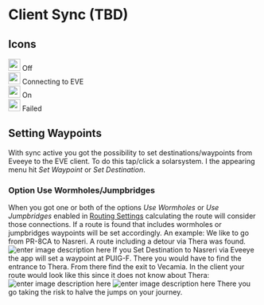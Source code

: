 # Client Sync (TBD)


## Icons
<img src="https://raw.githubusercontent.com/Risingson/eedocs/master/docs/images/Marker-100_off.png" width="24" height="24" > Off<br>
<img src="https://raw.githubusercontent.com/Risingson/eedocs/master/docs/images/Marker-100_standby.png" width="24" height="24" > Connecting to EVE<br>
<img src="https://raw.githubusercontent.com/Risingson/eedocs/master/docs/images/Marker-100_on.png" width="24" height="24" > On<br>
<img src="https://raw.githubusercontent.com/Risingson/eedocs/master/docs/images/Marker-100_fail.png" width="24" height="24" > Failed<br>

## Setting Waypoints
With sync active you got the possibility to set destinations/waypoints from Eveeye to the EVE client. To do this tap/click a solarsystem. I the appearing menu hit *Set Waypoint* or *Set Destination*.
### Option Use Wormholes/Jumpbridges
When you got one or both of the options *Use Wormholes* or *Use Jumpbridges* enabled in [Routing Settings](https://eveeye.readthedocs.io/en/latest/ui/settings/#Route) calculating the route will consider those connections. If a route is found that includes wormholes or jumpbridges waypoints will be set accordingly.
An example: We like to go from PR-8CA to Nasreri.
 A route including a detour via Thera was found.![enter image description here](https://raw.githubusercontent.com/Risingson/eedocs/master/docs/images/route/route_wh_ee.png)
 If you Set Destination to Nasreri via Eveeye the app will set a waypoint at PUIG-F. There you would have to find the entrance to Thera. From there find the exit to Vecamia.
 In the client your route would look like this since it does not know about Thera:
 ![enter image description here](https://raw.githubusercontent.com/Risingson/eedocs/master/docs/images/route/route_wh_client.png)
 ![enter image description here](https://raw.githubusercontent.com/Risingson/eedocs/master/docs/images/route/route_wh_client2.png)
There you go taking the risk to halve the jumps on your journey.
<!--stackedit_data:
eyJoaXN0b3J5IjpbNjA3NTY0NDcsLTIxMDM3NzU4NjMsNDA0ND
E0NjE5LC0yMDgwNTA4NTQ3LDEyNTMxNDc2NTUsLTE0NjcwODg4
OTQsMjAyODc3NjYyMSwtMTUxMDUyNjA5MSwtMTM0NTg1MzI3OV
19
-->